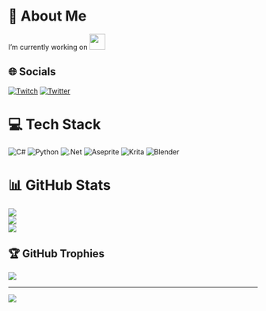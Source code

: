 # 💫 About Me
I’m currently working on <img src="https://cdn.discordapp.com/attachments/989997724755689532/997915082166116422/icon-512.png" width="32">


## 🌐 Socials
[![Twitch](https://img.shields.io/badge/Twitch-%239146FF.svg?logo=Twitch&logoColor=white)](https://www.twitch.tv/halfdragonlucy) [![Twitter](https://img.shields.io/badge/Twitter-%231DA1F2.svg?logo=Twitter&logoColor=white)](https://twitter.com/HalfDragonVR) 

# 💻 Tech Stack
![C#](https://img.shields.io/badge/c%23-%23239120.svg?style=for-the-badge&logo=c-sharp&logoColor=white) ![Python](https://img.shields.io/badge/python-3670A0?style=for-the-badge&logo=python&logoColor=ffdd54) ![.Net](https://img.shields.io/badge/.NET-5C2D91?style=for-the-badge&logo=.net&logoColor=white)  ![Aseprite](https://img.shields.io/badge/Aseprite-FFFFFF?style=for-the-badge&logo=Aseprite&logoColor=#7D929E) ![Krita](https://img.shields.io/badge/Krita-203759?style=for-the-badge&logo=krita&logoColor=EEF37B) ![Blender](https://img.shields.io/badge/blender-%23F5792A.svg?style=for-the-badge&logo=blender&logoColor=white)
# 📊 GitHub Stats
![](https://github-readme-stats.vercel.app/api?username=HalfDragonLucy&theme=jolly&hide_border=false&include_all_commits=true&count_private=true)<br/>
![](https://github-readme-streak-stats.herokuapp.com/?user=HalfDragonLucy&theme=jolly&hide_border=false)<br/>
![](https://github-readme-stats.vercel.app/api/top-langs/?username=HalfDragonLucy&theme=jolly&hide_border=false&include_all_commits=true&count_private=true&layout=compact)

## 🏆 GitHub Trophies
![](https://github-profile-trophy.vercel.app/?username=HalfDragonLucy&theme=radical&no-frame=false&no-bg=false&margin-w=4)

---
[![](https://visitcount.itsvg.in/api?id=HalfDragonLucy&icon=5&color=6)](https://visitcount.itsvg.in)
